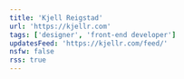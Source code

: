 ```yaml
---
title: 'Kjell Reigstad'
url: 'https://kjellr.com'
tags: ['designer', 'front-end developer']
updatesFeed: 'https://kjellr.com/feed/'
nsfw: false
rss: true
---
```

